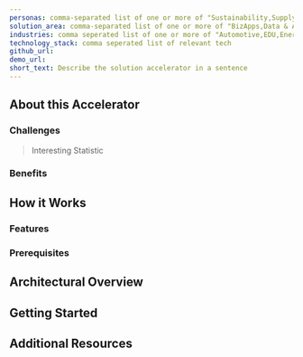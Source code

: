 ```yaml
---
personas: comma-separated list of one or more of "Sustainability,Supply Chain,Workplace Intelligence,Process Automation,Campaign Management,Personalization,Healthcare,Financial,Transportation,Professional Services"
solution_area: comma-separated list of one or more of "BizApps,Data & AI,Apps & Infrastructure, and Modern Workplace"
industries: comma seperated list of one or more of "Automotive,EDU,Energy,FSI,High Tech,HLS,Manufacturing,Media and Entertainment,Professional Services,Retail,SLG,Horizontal"
technology_stack: comma seperated list of relevant tech
github_url: 
demo_url: 
short_text: Describe the solution accelerator in a sentence
---
```

## About this Accelerator

### Challenges

> Interesting Statistic

### Benefits

## How it Works

### Features

### Prerequisites

## Architectural Overview

## Getting Started

## Additional Resources